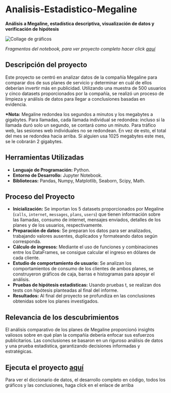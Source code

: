 # Analisis-Estadistico-Megaline
__Análisis a Megaline, estadística descriptiva, visualización de datos y verificación de hipótesis__

<image src="https://github.com/BastianLQ/Analisis-Estadistico-Megaline/blob/main/N4.jpg" alt="Collage de gráficos">

_Fragmentos del notebook, para ver proyecto completo hacer click [aquí](https://portfoliodabastianlopez.on.drv.tw/Portafolio/An%C3%A1lisis%20Estad%C3%ADstico%20Megaline.html)_

## Descripción del proyecto
Este proyecto se centró en analizar datos de la compañía Megaline para comparar dos de sus planes de servicio y determinar en cuál de ellos deberían invertir más en publicidad. Utilizando una muestra de 500 usuarios y cinco datasets proporcionados por la compañía, se realizó un proceso de limpieza y análisis de datos para llegar a conclusiones basadas en evidencia.

__*Nota:__ Megaline redondea los segundos a minutos y los megabytes a gigabytes. Para llamadas, cada llamada individual se redondea: incluso si la llamada duró solo un segundo, se contará como un minuto. Para tráfico web, las sesiones web individuales no se redondean. En vez de esto, el total del mes se redondea hacia arriba. Si alguien usa 1025 megabytes este mes, se le cobrarán 2 gigabytes.
  
## Herramientas Utilizadas
- __Lenguaje de Programación:__ Python.
- __Entorno de Desarrollo:__ Jupyter Notebook.
- __Bibliotecas:__ Pandas, Numpy, Matplotlib, Seaborn, Scipy, Math.
  
## Proceso del Proyecto
- __Inicialización:__ Se importan los 5 datasets proporcionados por Megaline (`calls`, `internet`, `messages`, `plans`, `users`) que tienen información sobre las llamadas, consumo de internet, mensajes enviados, detalles de los planes y de los usuarios, respectivamente.
- __Preparación de datos:__  Se preparan los datos para ser analizados, trabajando valores ausentes, duplicados y formateando datos según corresponda.
- __Cálculo de ingresos:__ Mediante el uso de funciones y combinaciones entre los DataFrames, se consigue calcular el ingreso en dólares de cada cliente.
- __Estudio de comportamiento de usuario:__ Se analizan los comportamientos de consumo de los clientes de ambos planes, se construyeron gráficos de caja, barras e histogramas para apoyar el análisis.
- __Pruebas de hipótesis estadísticas:__ Usando pruebas t, se realizan dos tests con hipótesis planteadas al final del informe.
- __Resultados:__ Al final del proyecto se profundiza en las conclusiones obtenidas sobre los planes investigados.
  
## Relevancia de los descubrimientos
El análisis comparativo de los planes de Megaline proporcionó insights valiosos sobre en qué plan la compañía debería enfocar sus esfuerzos publicitarios. Las conclusiones se basaron en un riguroso análisis de datos y una prueba estadística, garantizando decisiones informadas y estratégicas.

## Ejecuta el proyecto [aquí](https://portfoliodabastianlopez.on.drv.tw/Portafolio/An%C3%A1lisis%20Estad%C3%ADstico%20Megaline.html)
Para ver el diccionario de datos, el desarrollo completo en código, todos los gráficos y las conclusiones, haga click en el enlace de arriba
